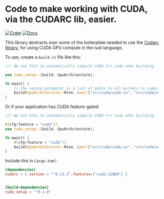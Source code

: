 # Code to make working with CUDA, via the CUDARC lib, easier.

[![Crate](https://img.shields.io/crates/v/cuda_setup.svg)](https://crates.io/crates/lin_alg)
[![Docs](https://docs.rs/cuda_setup/badge.svg)](https://docs.rs/cuda_setup)


This library abstracts over some of the boilerplate needed to use the [Cudarc library](https://github.com/coreylowman/cudarc), for using CUDA GPU compute in the rust language.

To use, create a `build.rs` file like this:

```rust
//! We use this to automatically compile CUDA C++ code when building.

use cuda_setup::{build, GpuArchitecture};

fn main() {
    // The second parameter is a list of paths to all kernels to compile.
    build(GpuArchitecture::Rtx4, &vec!["src/cuda/cuda.cu", "src/cuda/util.cu"]);
}
```

Or if your application has CUDA feature-gated:
```rust
//! We use this to automatically compile CUDA C++ code when building.

#[cfg(feature = "cuda")]
use cuda_setup::{build, GpuArchitecture};

fn main() {
    #[cfg(feature = "cuda")]
    build(GpuArchitecture::Rtx4, &vec!["src/cuda/cuda.cu", "src/cuda/util.cu"]);
}

```


Include this in `Cargo.toml`:
```toml
[dependencies]
cudarc = { version = "^0.13.3",features=["cuda-12060"] }


[build-dependencies]
cuda_setup = "^0.1.0"
```